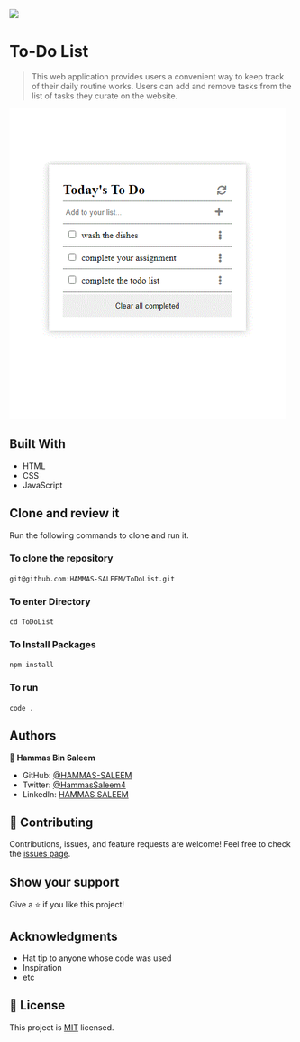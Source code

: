 ![](https://img.shields.io/badge/Microverse-blueviolet)

# To-Do List
> This web application provides users a convenient way to keep track of their daily routine works. Users can add and remove tasks from the list of tasks they curate on the website.


![SCREENSHOT](./assets/todo.GIF)


## Built With

- HTML
- CSS
- JavaScript


## Clone and review it

Run the following commands to clone and run it.

### To clone the repository

  `git@github.com:HAMMAS-SALEEM/ToDoList.git`

### To enter Directory

`cd ToDoList`

### To Install Packages

`npm install`

### To run 

`code .`

## Authors

👤 **Hammas Bin Saleem**

- GitHub: [@HAMMAS-SALEEM](https://github.com/HAMMAS-SALEEM)
- Twitter: [@HammasSaleem4](https://twitter.com/HammasSaleem4)
- LinkedIn: [HAMMAS SALEEM](https://www.linkedin.com/in/hammas-saleem-407)

## 🤝 Contributing
Contributions, issues, and feature requests are welcome!
Feel free to check the [issues page](../../issues/).

## Show your support
Give a ⭐️ if you like this project!

## Acknowledgments
- Hat tip to anyone whose code was used
- Inspiration
- etc

## 📝 License
This project is [MIT](./MIT.md) licensed.

